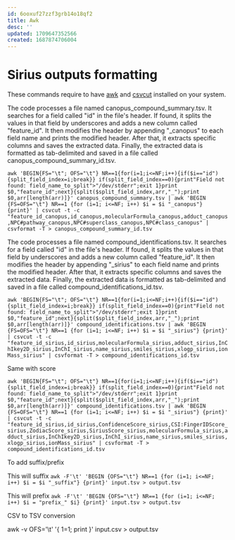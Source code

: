 ```yaml
---
id: 6ooxuf27zzf3grb14o18qf2
title: Awk
desc: ''
updated: 1709647352566
created: 1687874706004
---
```


# Sirius outputs formatting

These commands require to have [awk](https://en.wikipedia.org/wiki/AWK#:~:text=AWK%20(awk)%20is%20a%20domain,data%20extraction%20and%20reporting%20tool.) and [csvcut](https://csvkit.readthedocs.io/en/latest/scripts/csvcut.html) installed on your system.


The code processes a file named canopus_compound_summary.tsv. It searches for a field called "id" in the file's header. If found, it splits the values in that field by underscores and adds a new column called "feature_id". It then modifies the header by appending "_canopus" to each field name and prints the modified header. After that, it extracts specific columns and saves the extracted data. Finally, the extracted data is formatted as tab-delimited and saved in a file called canopus_compound_summary_id.tsv.


`awk 'BEGIN{FS="\t"; OFS="\t"} NR==1{for(i=1;i<=NF;i++){if($i=="id"){split_field_index=i;break}} if(split_field_index==0){print"Field not found: field_name_to_split">"/dev/stderr";exit 1}print $0,"feature_id";next}{split($split_field_index,arr,"_");print $0,arr[length(arr)]}' canopus_compound_summary.tsv | awk 'BEGIN {FS=OFS="\t"} NR==1 {for (i=1; i<=NF; i++) $i = $i "_canopus"} {print}' | csvcut -t -c "feature_id_canopus,id_canopus,molecularFormula_canopus,adduct_canopus,NPC#pathway_canopus,NPC#superclass_canopus,NPC#class_canopus" | csvformat -T > canopus_compound_summary_id.tsv`


The code processes a file named compound_identifications.tsv. It searches for a field called "id" in the file's header. If found, it splits the values in that field by underscores and adds a new column called "feature_id". It then modifies the header by appending "_sirius" to each field name and prints the modified header. After that, it extracts specific columns and saves the extracted data. Finally, the extracted data is formatted as tab-delimited and saved in a file called compound_identifications_id.tsv.


`awk 'BEGIN{FS="\t"; OFS="\t"} NR==1{for(i=1;i<=NF;i++){if($i=="id"){split_field_index=i;break}} if(split_field_index==0){print"Field not found: field_name_to_split">"/dev/stderr";exit 1}print $0,"feature_id";next}{split($split_field_index,arr,"_");print $0,arr[length(arr)]}' compound_identifications.tsv | awk 'BEGIN {FS=OFS="\t"} NR==1 {for (i=1; i<=NF; i++) $i = $i "_sirius"} {print}' | csvcut -t -c "feature_id_sirius,id_sirius,molecularFormula_sirius,adduct_sirius,InChIkey2D_sirius,InChI_sirius,name_sirius,smiles_sirius,xlogp_sirius,ionMass_sirius" | csvformat -T > compound_identifications_id.tsv`

Same with score

`awk 'BEGIN{FS="\t"; OFS="\t"} NR==1{for(i=1;i<=NF;i++){if($i=="id"){split_field_index=i;break}} if(split_field_index==0){print"Field not found: field_name_to_split">"/dev/stderr";exit 1}print $0,"feature_id";next}{split($split_field_index,arr,"_");print $0,arr[length(arr)]}' compound_identifications.tsv | awk 'BEGIN {FS=OFS="\t"} NR==1 {for (i=1; i<=NF; i++) $i = $i "_sirius"} {print}' | csvcut -t -c "feature_id_sirius,id_sirius,ConfidenceScore_sirius,CSI:FingerIDScore_sirius,ZodiacScore_sirius,SiriusScore_sirius,molecularFormula_sirius,adduct_sirius,InChIkey2D_sirius,InChI_sirius,name_sirius,smiles_sirius,xlogp_sirius,ionMass_sirius" | csvformat -T > compound_identifications_id.tsv`


To add suffix/prefix

This will suffix
`awk -F'\t' 'BEGIN {OFS="\t"} NR==1 {for (i=1; i<=NF; i++) $i = $i "_suffix"} {print}' input.tsv > output.tsv`

This will prefix
`awk -F'\t' 'BEGIN {OFS="\t"} NR==1 {for (i=1; i<=NF; i++) $i = "prefix_" $i} {print}' input.tsv > output.tsv`


CSV to TSV conversion 

awk -v OFS='\t' '{ $1=$1; print }' input.csv > output.tsv


